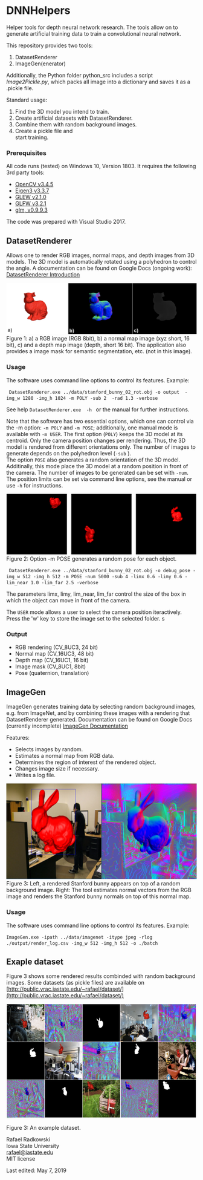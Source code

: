 # DNNHelpers
Helper tools for depth neural network research. The tools allow on to generate artificial training data
to train a convolutional neural network.

This repository provides two tools:  
1. DatasetRenderer
2. ImageGen(enerator)

Additionally, the Python folder python_src includes a script *Image2Pickle.py*, which packs all image into a dictionary and saves it as a .pickle file.

Standard usage:
1. Find the 3D model you intend to train.
2. Create artificial datasets with DatasetRenderer.
3. Combine them with random background images.
4. Create a pickle file and  
start training.

### Prerequisites
All code runs (tested) on Windows 10, Version 1803.
It requires the following 3rd party tools:
 * [OpenCV v3.4.5](https://opencv.org)
 * [Eigen3 v3.3.7](http://eigen.tuxfamily.org)
 * [GLEW v2.1.0](http://glew.sourceforge.net)
 * [GLFW v3.2.1](https://www.glfw.org)
 * [glm, v0.9.9.3](https://glm.g-truc.net/0.9.9/index.html)

 The code was prepared with Visual Studio 2017.

## DatasetRenderer
Allows one to render RGB images, normal maps, and depth images from 3D models.
The 3D model is automatically rotated using a polyhedron to control the angle.
A documentation can be found on Google Docs (ongoing work): [DatasetRenderer Introduction](https://docs.google.com/document/d/1aDyw3eXaGTcLeBlfpghiZg230qUybzcgZsdz7eNEcqg/edit?usp=sharing)

![Figure 1: a) a RGB image (RGB 8bit), b) a normal map image (xyz short, 16 bit), c) and a depth map image (depth, short 16 bit).](https://github.com/rafael-radkowski/DNNHelpers/blob/master/doc/images/Dataset_renderer_result.png)
Figure 1: a) a RGB image (RGB 8bit), b) a normal map image (xyz short, 16 bit), c) and a depth map image (depth, short 16 bit). The application also provides a image mask for semantic segmentation, etc. (not in this image).


### Usage
 The software uses command line options to control its features. Example:

```
 DatasetRenderer.exe ../data/stanford_bunny_02_rot.obj -o output  -img_w 1280 -img_h 1024 -m POLY -sub 2  -rad 1.3 -verbose
```
See help ``` DatasetRenderer.exe  -h  ``` or the manual for further instructions.

Note that the software has two essential options, which one can control via the -m option: ```-m POLY``` and ```-m POSE```; additionally, one manual mode is available with ```-m USER```. 
The first option (```POLY```) keeps the 3D model at its centroid. Only the camera position changes per rendering. Thus, the 3D model is rendered from different orientations only. The number of images to generate depends on the polyhedron level (```-sub``` ).  
The option ```POSE``` also generates a random orientation of the 3D model. Additinally, this mode place the 3D model at a random position in front of the camera. The number of images to be generated can be set with ```-num```. The position limits can be set via command line options, see the manual or use ```-h``` for instructions.  

![Figure 2: Option -m POSE generates a random pose for each object. ).](https://github.com/rafael-radkowski/DNNHelpers/blob/master/doc/images/pose_renderer_result.png)
Figure 2: Option -m POSE generates a random pose for each object.

```
 DatasetRenderer.exe ../data/stanford_bunny_02_rot.obj -o debug_pose -img_w 512 -img_h 512 -m POSE -num 5000 -sub 4 -limx 0.6 -limy 0.6 -lim_near 1.0 -lim_far 2.5 -verbose
```
The parameters limx, limy, lim_near, lim_far control the size of the box in which the object can move in front of the camera. 

The ```USER``` mode allows a user to select the camera position iteractively. Press the 'w' key to store the image set to the selected folder. s

### Output
 * RGB rendering (CV_8UC3, 24 bit)
 * Normal map (CV_16UC3, 48 bit)
 * Depth map (CV_16UC1, 16 bit)
 * Image mask (CV_8UC1, 8bit)
 * Pose (quaternion, translation)

## ImageGen
ImageGen generates training data by selecting random background images, e.g. from ImageNet,
and by combining these images with a rendering that DatasetRenderer generated.
Documentation can be found on Google Docs (currently incomplete)  [ImageGen Documentation](https://docs.google.com/document/d/11cj3LnpoDvg_DU1jRfriQeV9HwE6V29O1h4cRDKk1tA/edit?usp=sharing)

Features:
 * Selects images by random.
 * Estimates a normal map from RGB data.
 * Determines the region of interest of the rendered object.
 * Changes image size if necessary.
 * Writes a log file.


![Figure 3: Left, a rendered Stanford bunny appears on top of a random background image. Right: The tool estimates normal vectors from the RGB image and renders the Stanford bunny normals on top of this normal map.](https://github.com/rafael-radkowski/DNNHelpers/blob/master/doc/images/ImageGen_result.png)  
Figure 3: Left, a rendered Stanford bunny appears on top of a random background image. Right: The tool estimates normal vectors from the RGB image and renders the Stanford bunny normals on top of this normal map.

### Usage  
The software uses command line options to control its features. Example:
```
ImageGen.exe -ipath ../data/imagenet -itype jpeg -rlog ./output/render_log.csv -img_w 512 -img_h 512 -o ./batch
```

## Exaple dataset

Figure 3 shows some rendered results combinded with random background images. Some datasets (as pickle files) are available on [http://public.vrac.iastate.edu/~rafael/dataset/](http://public.vrac.iastate.edu/~rafael/dataset/)

![Figure 3: An example dataset. ](https://github.com/rafael-radkowski/DNNHelpers/blob/master/doc/images/datasets_example.png)

Figure 3: An example dataset.

Rafael Radkowski  
Iowa State University  
rafael@iastate.edu  
MIT license  

Last edited: May 7, 2019
